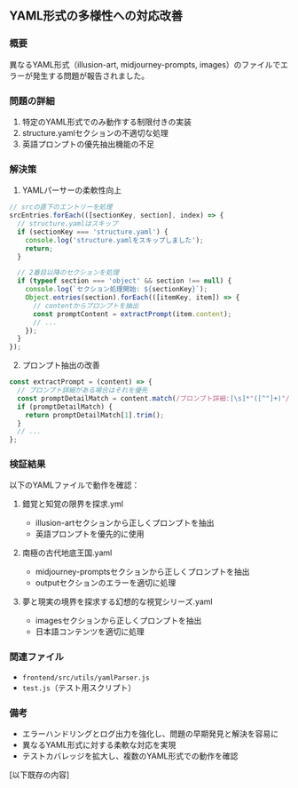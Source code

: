 ## YAML形式の多様性への対応改善

### 概要
異なるYAML形式（illusion-art, midjourney-prompts, images）のファイルでエラーが発生する問題が報告されました。

### 問題の詳細
1. 特定のYAML形式でのみ動作する制限付きの実装
2. structure.yamlセクションの不適切な処理
3. 英語プロンプトの優先抽出機能の不足

### 解決策
1. YAMLパーサーの柔軟性向上
```javascript
// srcの直下のエントリーを処理
srcEntries.forEach(([sectionKey, section], index) => {
  // structure.yamlはスキップ
  if (sectionKey === 'structure.yaml') {
    console.log('structure.yamlをスキップしました');
    return;
  }

  // 2番目以降のセクションを処理
  if (typeof section === 'object' && section !== null) {
    console.log(`セクション処理開始: ${sectionKey}`);
    Object.entries(section).forEach(([itemKey, item]) => {
      // contentからプロンプトを抽出
      const promptContent = extractPrompt(item.content);
      // ...
    });
  }
});
```

2. プロンプト抽出の改善
```javascript
const extractPrompt = (content) => {
  // プロンプト詳細がある場合はそれを優先
  const promptDetailMatch = content.match(/プロンプト詳細:[\s]*"([^"]+)"/s);
  if (promptDetailMatch) {
    return promptDetailMatch[1].trim();
  }
  // ...
};
```

### 検証結果
以下のYAMLファイルで動作を確認：
1. 錯覚と知覚の限界を探求.yml
   - illusion-artセクションから正しくプロンプトを抽出
   - 英語プロンプトを優先的に使用

2. 南極の古代地底王国.yaml
   - midjourney-promptsセクションから正しくプロンプトを抽出
   - outputセクションのエラーを適切に処理

3. 夢と現実の境界を探求する幻想的な視覚シリーズ.yaml
   - imagesセクションから正しくプロンプトを抽出
   - 日本語コンテンツを適切に処理

### 関連ファイル
- `frontend/src/utils/yamlParser.js`
- `test.js`（テスト用スクリプト）

### 備考
- エラーハンドリングとログ出力を強化し、問題の早期発見と解決を容易に
- 異なるYAML形式に対する柔軟な対応を実現
- テストカバレッジを拡大し、複数のYAML形式での動作を確認

[以下既存の内容]